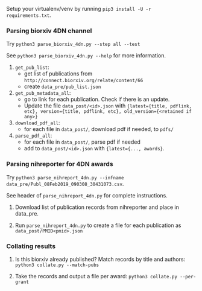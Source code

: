 Setup your virtualenv/venv by running `pip3 install -U -r requirements.txt`.

### Parsing biorxiv 4DN channel

Try `python3 parse_biorxiv_4dn.py --step all --test`

See `python3 parse_biorxiv_4dn.py --help` for more information.

1. `get_pub_list`:
   -  get list of publications from `http://connect.biorxiv.org/relate/content/66`
   -  create `data_pre/pub_list.json`
1. `get_pub_metadata_all`:
   - go to link for each publication. Check if there is an update.
   - Update the file `data_post/<id>.json` with `{latest={title, pdflink, etc}, version={title, pdflink, etc}, old_version={<retained if any>}`
1. `download_pdf_all`:
   - for each file in `data_post/`, download pdf if needed, to `pdfs/`
1. `parse_pdf_all`:
   - for each file in `data_post/`, parse pdf if needed
   - add to  `data_post/<id>.json` with `{latest={..., awards}`.

### Parsing nihreporter for 4DN awards

Try `python3 parse_nihreport_4dn.py --infname data_pre/Publ_08Feb2019_090308_30431073.csv`.

See header of `parse_nihreport_4dn.py` for complete instructions.

1. Download list of publication records from nihreporter and place in
data_pre.

1. Run `parse_nihreport_4dn.py` to create a file for each publication
as `data_post/PMID<pmid>.json`

### Collating results

1. Is this biorxiv already published? Match records by title and authors:
`python3 collate.py --match-pubs`

1. Take the records and output a file per award: `python3 collate.py --per-grant`



